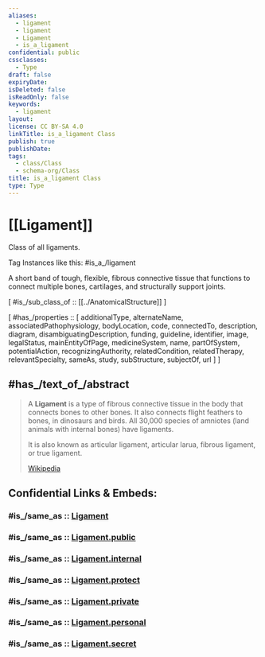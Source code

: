 ```yaml
---
aliases:
  - ligament
  - ligament
  - Ligament
  - is_a_ligament
confidential: public
cssclasses:
  - Type
draft: false
expiryDate:
isDeleted: false
isReadOnly: false
keywords:
  - ligament
layout:
license: CC BY-SA 4.0
linkTitle: is_a_ligament Class
publish: true
publishDate:
tags:
  - class/Class
  - schema-org/Class
title: is_a_ligament Class
type: Type
---
```


# [[Ligament]] 

Class of all ligaments.

Tag Instances like this: 
#is_a_/ligament

A short band of tough, flexible, fibrous connective tissue that functions to connect multiple bones, cartilages, and structurally support joints.

[ #is_/sub_class_of :: [[../AnatomicalStructure]] ]

[ #has_/properties :: [ additionalType, alternateName, associatedPathophysiology, bodyLocation, code, connectedTo, description, diagram, disambiguatingDescription, funding, guideline, identifier, image, legalStatus, mainEntityOfPage, medicineSystem, name, partOfSystem, potentialAction, recognizingAuthority, relatedCondition, relatedTherapy, relevantSpecialty, sameAs, study, subStructure, subjectOf, url ] ]


## #has_/text_of_/abstract 

> A **Ligament** is a type of fibrous connective tissue in the body that connects bones to other bones. 
> It also connects flight feathers to bones, in dinosaurs and birds. 
> All 30,000 species of amniotes (land animals with internal bones) have ligaments. 
>
> It is also known as articular ligament, articular larua, fibrous ligament, or true ligament.
>
> [Wikipedia](https://en.wikipedia.org/wiki/Ligament)


## Confidential Links & Embeds: 

### #is_/same_as :: [Ligament](/_Standards/bio/Medicine/Anatomy/Skeleton/Ligament.md) 

### #is_/same_as :: [Ligament.public](/_public/bio/Medicine/Anatomy/Skeleton/Ligament.public.md) 

### #is_/same_as :: [Ligament.internal](/_internal/bio/Medicine/Anatomy/Skeleton/Ligament.internal.md) 

### #is_/same_as :: [Ligament.protect](/_protect/bio/Medicine/Anatomy/Skeleton/Ligament.protect.md) 

### #is_/same_as :: [Ligament.private](/_private/bio/Medicine/Anatomy/Skeleton/Ligament.private.md) 

### #is_/same_as :: [Ligament.personal](/_personal/bio/Medicine/Anatomy/Skeleton/Ligament.personal.md) 

### #is_/same_as :: [Ligament.secret](/_secret/bio/Medicine/Anatomy/Skeleton/Ligament.secret.md)

